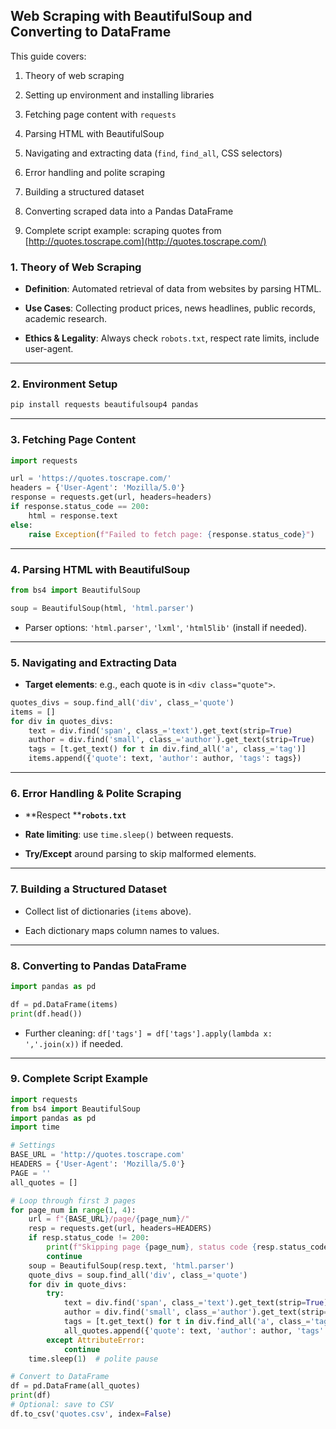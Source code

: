 ## Web Scraping with BeautifulSoup and Converting to DataFrame

This guide covers:

1. Theory of web scraping
    
2. Setting up environment and installing libraries
    
3. Fetching page content with `requests`
    
4. Parsing HTML with BeautifulSoup
    
5. Navigating and extracting data (`find`, `find_all`, CSS selectors)
    
6. Error handling and polite scraping
    
7. Building a structured dataset
    
8. Converting scraped data into a Pandas DataFrame
    
9. Complete script example: scraping quotes from [http://quotes.toscrape.com](http://quotes.toscrape.com/)


### 1. Theory of Web Scraping

- **Definition**: Automated retrieval of data from websites by parsing HTML.
    
- **Use Cases**: Collecting product prices, news headlines, public records, academic research.
    
- **Ethics & Legality**: Always check `robots.txt`, respect rate limits, include user-agent.
    

---

### 2. Environment Setup

```bash
pip install requests beautifulsoup4 pandas
```

---

### 3. Fetching Page Content

```python
import requests

url = 'https://quotes.toscrape.com/'
headers = {'User-Agent': 'Mozilla/5.0'}
response = requests.get(url, headers=headers)
if response.status_code == 200:
    html = response.text
else:
    raise Exception(f"Failed to fetch page: {response.status_code}")
```

---

### 4. Parsing HTML with BeautifulSoup

```python
from bs4 import BeautifulSoup

soup = BeautifulSoup(html, 'html.parser')
```

- Parser options: `'html.parser'`, `'lxml'`, `'html5lib'` (install if needed).
    

---

### 5. Navigating and Extracting Data

- **Target elements**: e.g., each quote is in `<div class="quote">`.
    

```python
quotes_divs = soup.find_all('div', class_='quote')
items = []
for div in quotes_divs:
    text = div.find('span', class_='text').get_text(strip=True)
    author = div.find('small', class_='author').get_text(strip=True)
    tags = [t.get_text() for t in div.find_all('a', class_='tag')]
    items.append({'quote': text, 'author': author, 'tags': tags})
```

---

### 6. Error Handling & Polite Scraping

- **Respect ****`robots.txt`**
    
- **Rate limiting**: use `time.sleep()` between requests.
    
- **Try/Except** around parsing to skip malformed elements.
    

---

### 7. Building a Structured Dataset

- Collect list of dictionaries (`items` above).
    
- Each dictionary maps column names to values.
    

---

### 8. Converting to Pandas DataFrame

```python
import pandas as pd

df = pd.DataFrame(items)
print(df.head())
```

- Further cleaning: `df['tags'] = df['tags'].apply(lambda x: ','.join(x))` if needed.
    

---

### 9. Complete Script Example

```python
import requests
from bs4 import BeautifulSoup
import pandas as pd
import time

# Settings
BASE_URL = 'http://quotes.toscrape.com'
HEADERS = {'User-Agent': 'Mozilla/5.0'}
PAGE = ''
all_quotes = []

# Loop through first 3 pages
for page_num in range(1, 4):
    url = f"{BASE_URL}/page/{page_num}/"
    resp = requests.get(url, headers=HEADERS)
    if resp.status_code != 200:
        print(f"Skipping page {page_num}, status code {resp.status_code}")
        continue
    soup = BeautifulSoup(resp.text, 'html.parser')
    quote_divs = soup.find_all('div', class_='quote')
    for div in quote_divs:
        try:
            text = div.find('span', class_='text').get_text(strip=True)
            author = div.find('small', class_='author').get_text(strip=True)
            tags = [t.get_text() for t in div.find_all('a', class_='tag')]
            all_quotes.append({'quote': text, 'author': author, 'tags': tags})
        except AttributeError:
            continue
    time.sleep(1)  # polite pause

# Convert to DataFrame
df = pd.DataFrame(all_quotes)
print(df)
# Optional: save to CSV
df.to_csv('quotes.csv', index=False)
```
